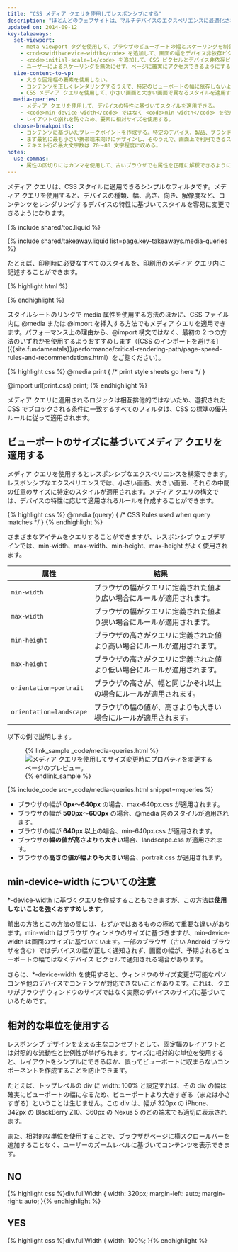 ```yaml
---
title: "CSS メディア クエリを使用してレスポンシブにする"
description: "ほとんどのウェブサイトは、マルチデバイスのエクスペリエンスに最適化されていません。モバイルやパソコンのほか、画面を持つすべてのデバイスでサイトを正しく表示できるようにするための基礎を学びます。"
updated_on: 2014-09-12
key-takeaways:
  set-viewport:
    - meta viewport タグを使用して、ブラウザのビューポートの幅とスケーリングを制御する。
    - <code>width=device-width</code> を追加して、画面の幅をデバイス非依存ピクセルに合わせる。
    - <code>initial-scale=1</code> を追加して、CSS ピクセルとデバイス非依存ピクセルの間に 1:1 の関係を確立する。
    - ユーザーによるスケーリングを無効にせず、ページに確実にアクセスできるようにする。
  size-content-to-vp:
    - 大きな固定幅の要素を使用しない。
    - コンテンツを正しくレンダリングするうえで、特定のビューポートの幅に依存しないようにする。
    - CSS メディア クエリを使用して、小さい画面と大きい画面で異なるスタイルを適用する。
  media-queries:
    - メディア クエリを使用して、デバイスの特性に基づいてスタイルを適用できる。
    - <code>min-device-width</code> ではなく <code>min-width</code> を使用して、広範な環境を確実にサポートする。
    - レイアウトの崩れを防ぐため、要素に相対サイズを使用する。
  choose-breakpoints:
    - コンテンツに基づいたブレークポイントを作成する。特定のデバイス、製品、ブランドは基準にしない。
    - まず最初に最も小さい携帯端末向けにデザインし、そのうえで、画面上で利用できるスペースの増加に応じて段階的にエクスペリエンスを広げる。
    - テキスト行の最大文字数は 70～80 文字程度に収める。
notes:
  use-commas:
    - 属性の区切りにはカンマを使用して、古いブラウザでも属性を正確に解釈できるようにする。
---
```

<p class="intro">
  メディア クエリは、CSS スタイルに適用できるシンプルなフィルタです。メディア クエリを使用すると、デバイスの種類、幅、高さ、向き、解像度など、コンテンツをレンダリングするデバイスの特性に基づいてスタイルを容易に変更できるようになります。
</p>



{% include shared/toc.liquid %}

{% include shared/takeaway.liquid list=page.key-takeaways.media-queries %}


たとえば、印刷時に必要なすべてのスタイルを、印刷用のメディア クエリ内に記述することができます。

{% highlight html %}
<link rel="stylesheet" href="print.css" media="print">
{% endhighlight %}

スタイルシートのリンクで media 属性を使用する方法のほかに、CSS ファイル内に @media または @import を挿入する方法でもメディア クエリを適用できます。パフォーマンス上の理由から、@import 構文ではなく、最初の 2 つの方法のいずれかを使用するようおすすめします（[CSS のインポートを避ける]({{site.fundamentals}}/performance/critical-rendering-path/page-speed-rules-and-recommendations.html）をご覧ください）。

{% highlight css %}
@media print {
  /* print style sheets go here */
}

@import url(print.css) print;
{% endhighlight %}

メディア クエリに適用されるロジックは相互排他的ではないため、選択された CSS でブロックされる条件に一致するすべてのフィルタは、CSS の標準の優先ルールに従って適用されます。

## ビューポートのサイズに基づいてメディア クエリを適用する

メディア クエリを使用するとレスポンシブなエクスペリエンスを構築できます。レスポンシブなエクスペリエンスでは、小さい画面、大きい画面、それらの中間の任意のサイズに特定のスタイルが適用されます。メディア クエリの構文では、デバイスの特性に応じて適用されるルールを作成することができます。

{% highlight css %}
@media (query) {
  /* CSS Rules used when query matches */
}
{% endhighlight %}

さまざまなアイテムをクエリすることができますが、レスポンシブ ウェブデザインでは、min-width、max-width、min-height、max-height がよく使用されます。


<table class="mdl-data-table mdl-js-data-table">
    <thead>
    <tr>
      <th data-th="attribute">属性</th>
      <th data-th="Result">結果</th>
    </tr>
  </thead>
  <tbody>
    <tr>
      <td data-th="attribute"><code>min-width</code></td>
      <td data-th="Result">ブラウザの幅がクエリに定義された値より広い場合にルールが適用されます。</td>
    </tr>
    <tr>
      <td data-th="attribute"><code>max-width</code></td>
      <td data-th="Result">ブラウザの幅がクエリに定義された値より狭い場合にルールが適用されます。</td>
    </tr>
    <tr>
      <td data-th="attribute"><code>min-height</code></td>
      <td data-th="Result">ブラウザの高さがクエリに定義された値より高い場合にルールが適用されます。</td>
    </tr>
    <tr>
      <td data-th="attribute"><code>max-height</code></td>
      <td data-th="Result">ブラウザの高さがクエリに定義された値より低い場合にルールが適用されます。</td>
    </tr>
    <tr>
      <td data-th="attribute"><code>orientation=portrait</code></td>
      <td data-th="Result">ブラウザの高さが、幅と同じかそれ以上の場合にルールが適用されます。</td>
    </tr>
    <tr>
      <td data-th="attribute"><code>orientation=landscape</code></td>
      <td data-th="Result">ブラウザの幅の値が、高さよりも大きい場合にルールが適用されます。</td>
    </tr>
  </tbody>
</table>

以下の例で説明します。

<figure>
  {% link_sample _code/media-queries.html %}
    <img src="imgs/mq.png" class="center" srcset="imgs/mq.png 1x, imgs/mq-2x.png 2x" alt="メディア クエリを使用してサイズ変更時にプロパティを変更するページのプレビュー。">
  {% endlink_sample %}
</figure>

{% include_code src=_code/media-queries.html snippet=mqueries %}

* ブラウザの幅が <b>0px</b>～<b>640px</b> の場合、max-640px.css が適用されます。
* ブラウザの幅が <b>500px</b>～<b>600px</b> の場合、@media 内のスタイルが適用されます。
* ブラウザの幅が <b>640px 以上</b>の場合、min-640px.css が適用されます。
* ブラウザの<b>幅の値が高さよりも大きい</b>場合、landscape.css が適用されます。
* ブラウザの<b>高さの値が幅よりも大きい</b>場合、portrait.css が適用されます。


## min-device-width についての注意

*-device-width に基づくクエリを作成することもできますが、この方法は**使用しないことを強くおすすめします**。

前出の方法とこの方法の間には、わずかではあるものの極めて重要な違いがあります。min-width はブラウザ ウィンドウのサイズに基づきますが、min-device-width は画面のサイズに基づいています。一部のブラウザ（古い Android ブラウザを含む）ではデバイスの幅が正しく通知されず、画面の幅が、予期されるビューポートの幅ではなくデバイス ピクセルで通知される場合があります。

さらに、*-device-width を使用すると、ウィンドウのサイズ変更が可能なパソコンや他のデバイスでコンテンツが対応できないことがあります。これは、クエリがブラウザ ウィンドウのサイズではなく実際のデバイスのサイズに基づいているためです。

## 相対的な単位を使用する

レスポンシブ デザインを支える主なコンセプトとして、固定幅のレイアウトとは対照的な流動性と比例性が挙げられます。サイズに相対的な単位を使用すると、レイアウトをシンプルにできるほか、誤ってビューポートに収まらないコンポーネントを作成することを防止できます。

たとえば、トップレベルの div に width: 100% と設定すれば、その div の幅は確実にビューポートの幅になるため、ビューポートより大きすぎる（または小さすぎる）ということは生じません。この div は、幅が 320px の iPhone、342px の BlackBerry Z10、360px の Nexus 5 のどの端末でも適切に表示されます。

また、相対的な単位を使用することで、ブラウザがページに横スクロールバーを追加することなく、ユーザーのズームレベルに基づいてコンテンツを表示できます。

<div class="mdl-grid">
  <div class="mdl-cell mdl-cell--6--col">
    <h2 class="text-danger text-center">NO</h2>
{% highlight css %}div.fullWidth {
  width: 320px;
  margin-left: auto;
  margin-right: auto;
}{% endhighlight %}
  </div>

  <div class="mdl-cell mdl-cell--6--col">
    <h2 class="text-success text-center">YES</h2>
{% highlight css %}div.fullWidth {
  width: 100%;
}{% endhighlight %}
  </div>
</div>



